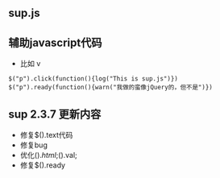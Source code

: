 ## sup.js
## 辅助javascript代码

 - 比如 v
```
$("p").click(function(){log("This is sup.js")})
$("p").ready(function(){warn("我做的蛮像jQuery的，但不是")})
```
## sup 2.3.7 更新内容
 - 修复$().text代码
 - 修复bug
 - 优化$().html;$().val;
 - 修复$().ready
